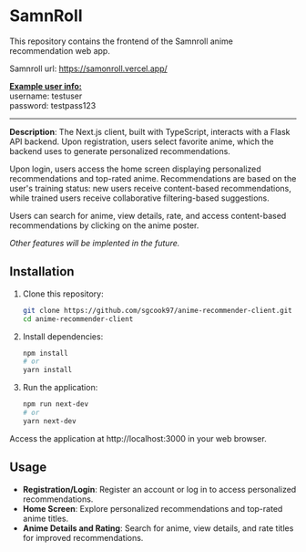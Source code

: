 # SamnRoll
This repository contains the frontend of the Samnroll anime recommendation web app.

Samnroll url: https://samonroll.vercel.app/

<u>**Example user info:**</u><br>
username: testuser<br>
password: testpass123

---

**Description**: The Next.js client, built with TypeScript, interacts with a Flask API backend. Upon registration, users select favorite anime, which the backend uses to generate personalized recommendations.

Upon login, users access the home screen displaying personalized recommendations and top-rated anime. Recommendations are based on the user's training status: new users receive content-based recommendations, while trained users receive collaborative filtering-based suggestions.

Users can search for anime, view details, rate, and access content-based recommendations by clicking on the anime poster.

*Other features will be implented in the future.*

## Installation

1. Clone this repository:
   ```bash
   git clone https://github.com/sgcook97/anime-recommender-client.git
   cd anime-recommender-client

2. Install dependencies:
    ```bash
    npm install
    # or
    yarn install

2. Run the application:
    ```bash
    npm run next-dev
    # or
    yarn next-dev

Access the application at http://localhost:3000 in your web browser.

## Usage

* **Registration/Login**: Register an account or log in to access personalized recommendations.
* **Home Screen**: Explore personalized recommendations and top-rated anime titles.
* **Anime Details and Rating**: Search for anime, view details, and rate titles for improved recommendations.